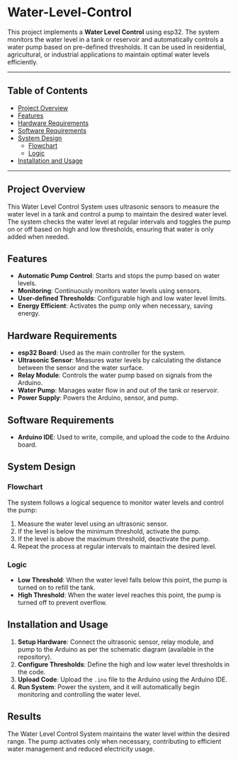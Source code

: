 # Water-Level-Control

This project implements a **Water Level Control** using esp32. The system monitors the water level in a tank or reservoir and automatically controls a water pump based on pre-defined thresholds. It can be used in residential, agricultural, or industrial applications to maintain optimal water levels efficiently.

---

## Table of Contents
- [Project Overview](#project-overview)
- [Features](#features)
- [Hardware Requirements](#hardware-requirements)
- [Software Requirements](#software-requirements)
- [System Design](#system-design)
  - [Flowchart](#flowchart)
  - [Logic](#logic)
- [Installation and Usage](#installation-and-usage)


---

## Project Overview

This Water Level Control System uses ultrasonic sensors to measure the water level in a tank and control a pump to maintain the desired water level. The system checks the water level at regular intervals and toggles the pump on or off based on high and low thresholds, ensuring that water is only added when needed.

## Features

- **Automatic Pump Control**: Starts and stops the pump based on water levels.
- **Monitoring**: Continuously monitors water levels using sensors.
- **User-defined Thresholds**: Configurable high and low water level limits.
- **Energy Efficient**: Activates the pump only when necessary, saving energy.

## Hardware Requirements

- **esp32 Board**: Used as the main controller for the system.
- **Ultrasonic Sensor**: Measures water levels by calculating the distance between the sensor and the water surface.
- **Relay Module**: Controls the water pump based on signals from the Arduino.
- **Water Pump**: Manages water flow in and out of the tank or reservoir.
- **Power Supply**: Powers the Arduino, sensor, and pump.

## Software Requirements

- **Arduino IDE**: Used to write, compile, and upload the code to the Arduino board.

## System Design

### Flowchart

The system follows a logical sequence to monitor water levels and control the pump:
1. Measure the water level using an ultrasonic sensor.
2. If the level is below the minimum threshold, activate the pump.
3. If the level is above the maximum threshold, deactivate the pump.
4. Repeat the process at regular intervals to maintain the desired level.

### Logic

- **Low Threshold**: When the water level falls below this point, the pump is turned on to refill the tank.
- **High Threshold**: When the water level reaches this point, the pump is turned off to prevent overflow.

## Installation and Usage

1. **Setup Hardware**: Connect the ultrasonic sensor, relay module, and pump to the Arduino as per the schematic diagram (available in the repository).
2. **Configure Thresholds**: Define the high and low water level thresholds in the code.
3. **Upload Code**: Upload the `.ino` file to the Arduino using the Arduino IDE.
4. **Run System**: Power the system, and it will automatically begin monitoring and controlling the water level.

## Results

The Water Level Control System maintains the water level within the desired range. The pump activates only when necessary, contributing to efficient water management and reduced electricity usage.

